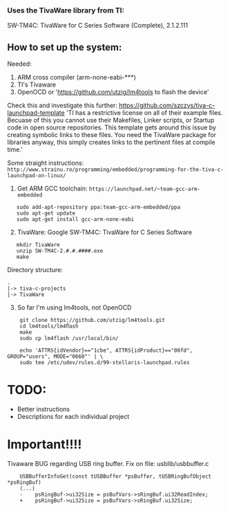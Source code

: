 ### Uses the TivaWare library from TI:
SW-TM4C: TivaWare for C Series Software (Complete), 2.1.2.111

## How to set up the system:
Needed:

1. ARM cross compiler (arm-none-eabi-***)
2. TI's Tivaware
3. OpenOCD or 'https://github.com/utzig/lm4tools to flash the device'

Check this and investigate this further: https://github.com/szczys/tiva-c-launchpad-template
'TI has a restrictive license on all of their example files. Becuase of this you cannot use their Makefiles, Linker scripts, or Startup code in open source repositories.
This template gets around this issue by creating symbolic links to these files. You need the TivaWare package for libraries anyway, this simply creates links to the pertinent files at compile time.'

Some straight instructions: `http://www.strainu.ro/programming/embedded/programming-for-the-tiva-c-launchpad-on-linux/`

1. Get ARM GCC toolchain:
`https://launchpad.net/~team-gcc-arm-embedded`

```
   sudo add-apt-repository ppa:team-gcc-arm-embedded/ppa
   sudo apt-get update
   sudo apt-get install gcc-arm-none-eabi
```

2. TivaWare:
Google SW-TM4C: TivaWare for C Series Software

```
   mkdir TivaWare
   unzip SW-TM4C-2.#.#.####.exe
   make
```
Directory structure:

```
.
|-> tiva-c-projects
|-> TivaWare
```

3. So far I'm using lm4tools, not OpenOCD

```
	git clone https://github.com/utzig/lm4tools.git
	cd lm4tools/lm4ﬂash
	make
	sudo cp lm4flash /usr/local/bin/

	echo 'ATTRS{idVendor}=="1cbe", ATTRS{idProduct}=="00fd", GROUP="users", MODE="0660"' | \
	sudo tee /etc/udev/rules.d/99-stellaris-launchpad.rules
```

# TODO:

* Better instructions
* Descriptions for each individual project

# Important!!!!
Tivaware BUG regarding USB ring buffer.
Fix on file: usblib/usbbuffer.c

```
    USBBufferInfoGet(const tUSBBuffer *psBuffer, tUSBRingBufObject *psRingBuf)
    (...)
    -    psRingBuf->ui32Size = psBufVars->sRingBuf.ui32ReadIndex;
    +    psRingBuf->ui32Size = psBufVars->sRingBuf.ui32Size;
```

